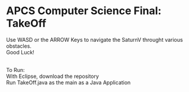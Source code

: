 # APCS Computer Science Final: TakeOff
Use WASD or the ARROW Keys to navigate the SaturnV throught various obstacles. <br />
Good Luck! <br /> <br />

To Run: <br />
With Eclipse, download the repository <br />
Run TakeOff.java as the main as a Java Application
